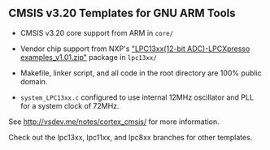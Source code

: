 ## CMSIS v3.20 Templates for GNU ARM Tools

* CMSIS v3.20 core support from ARM in `core/`

* Vendor chip support from NXP's ["LPC13xx(12-bit ADC)-LPCXpresso examples_v1.01.zip"](http://lpcware.com/content/nxpfile/lpcxpresso-example-projects-and-cmsis-library-lpc13151617454647) package in `lpc13xx/`

* Makefile, linker script, and all code in the root directory are 100% public domain.

* `system_LPC13xx.c` configured to use internal 12MHz oscillator and PLL for a system clock of 72MHz.

See http://vsdev.me/notes/cortex_cmsis/ for more information.

Check out the lpc13xx, lpc11xx, and lpc8xx branches for other templates.

